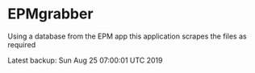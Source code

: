 # EPMgrabber
Using a database from the EPM app this application scrapes the files as required


Latest backup: Sun Aug 25 07:00:01 UTC 2019
